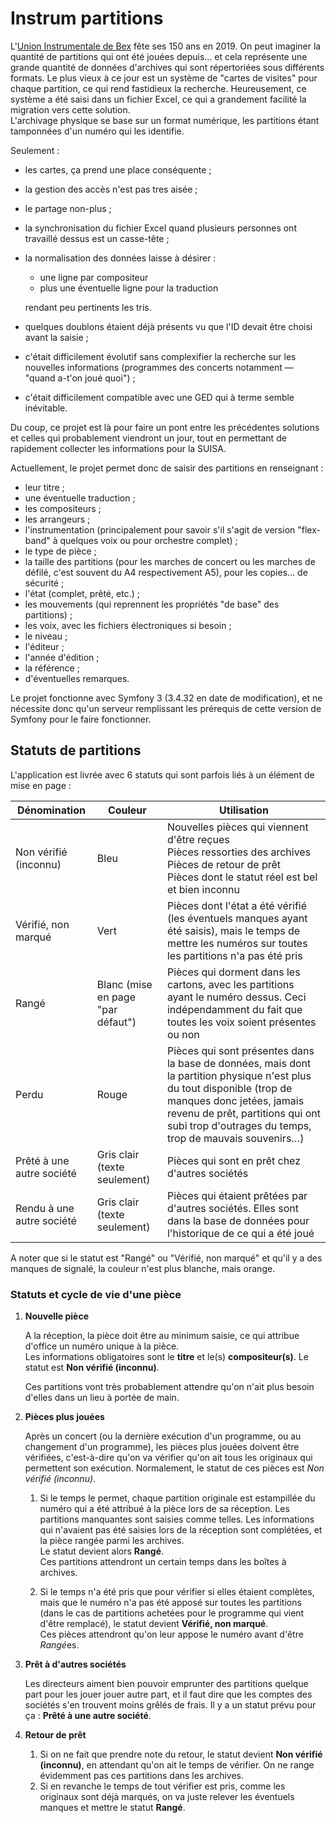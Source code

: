 # Instrum partitions

L'[Union Instrumentale de Bex](http://www.instrumbex.ch) fête ses 150 ans en 2019. On peut imaginer la quantité de partitions qui ont été jouées depuis… et cela représente une grande quantité de données d'archives qui sont répertoriées sous différents formats. Le plus vieux à ce jour est un système de "cartes de visites" pour chaque partition, ce qui rend fastidieux la recherche. Heureusement, ce système a été saisi dans un fichier Excel, ce qui a grandement facilité la migration vers cette solution.  
L'archivage physique se base sur un format numérique, les partitions étant tamponnées d'un numéro qui les identifie.

Seulement :
 
- les cartes, ça prend une place conséquente ;
- la gestion des accès n'est pas tres aisée ;
- le partage non-plus ;
- la synchronisation du fichier Excel quand plusieurs personnes ont travaillé dessus est un casse-tête ;
- la normalisation des données laisse à désirer :

	- une ligne par compositeur
	- plus une éventuelle ligne pour la traduction
	
	rendant peu pertinents les tris.

- quelques doublons étaient déjà présents vu que l'ID devait être choisi avant la saisie ;
- c'était difficilement évolutif sans complexifier la recherche sur les nouvelles informations (programmes des concerts notamment — "quand a-t'on joué quoi") ;
- c'était difficilement compatible avec une GED qui à terme semble inévitable.

Du coup, ce projet est là pour faire un pont entre les précédentes solutions et celles qui probablement viendront un jour, tout en permettant de rapidement collecter les informations pour la SUISA.

Actuellement, le projet permet donc de saisir des partitions en renseignant :

- leur titre ;
- une éventuelle traduction ;
- les compositeurs ;
- les arrangeurs ;
- l'instrumentation (principalement pour savoir s'il s'agit de version "flex-band" à quelques voix ou pour orchestre complet) ;
- le type de pièce ;
- la taille des partitions (pour les marches de concert ou les marches de défilé, c'est souvent du A4 respectivement A5), pour les copies… de sécurité ;
- l'état (complet, prêté, etc.) ;
- les mouvements (qui reprennent les propriétés "de base" des partitions) ;
- les voix, avec les fichiers électroniques si besoin ;
- le niveau ;
- l'éditeur ;
- l'année d'édition ;
- la référence ;
- d'éventuelles remarques.

Le projet fonctionne avec Symfony 3 (3.4.32 en date de modification), et ne nécessite donc qu'un serveur remplissant les prérequis de cette version de Symfony pour le faire fonctionner.

## Statuts de partitions

L'application est livrée avec 6 statuts qui sont parfois liés à un élément de mise en page :

Dénomination               | Couleur                           | Utilisation
---------------------------|-----------------------------------|---
Non vérifié (inconnu)      | Bleu                              | Nouvelles pièces qui viennent d'être reçues<br />Pièces ressorties des archives<br />Pièces de retour de prêt<br />Pièces dont le statut réel est bel et bien inconnu
Vérifié, non marqué        | Vert                              | Pièces dont l'état a été vérifié (les éventuels manques ayant été saisis), mais le temps de mettre les numéros sur toutes les partitions n'a pas été pris
Rangé                      | Blanc (mise en page "par défaut") | Pièces qui dorment dans les cartons, avec les partitions ayant le numéro dessus. Ceci indépendamment du fait que toutes les voix soient présentes ou non
Perdu                      | Rouge                             | Pièces qui sont présentes dans la base de données, mais dont la partition physique n'est plus du tout disponible (trop de manques donc jetées, jamais revenu de prêt, partitions qui ont subi trop d'outrages du temps, trop de mauvais souvenirs…)
Prêté  à une autre société | Gris clair (texte seulement)      | Pièces qui sont en prêt chez d'autres sociétés
Rendu à une autre société  | Gris clair (texte seulement)      | Pièces qui étaient prêtées par d'autres sociétés. Elles sont dans la base de données pour l'historique de ce qui a été joué

A noter que si le statut est "Rangé" ou "Vérifié, non marqué" et qu'il y a des manques de signalé, la couleur n'est plus blanche, mais orange.

### Statuts et cycle de vie d'une pièce

1. **Nouvelle pièce**

	A la réception, la pièce doit être au minimum saisie, ce qui attribue d'office un numéro unique à la pièce.  
	Les informations obligatoires sont le **titre** et le(s) **compositeur(s)**. Le statut est **Non vérifié (inconnu)**.
	
	Ces partitions vont très probablement attendre qu'on n'ait plus besoin d'elles dans un lieu à portée de main.

2. **Pièces plus jouées**

	Après un concert (ou la dernière exécution d'un programme, ou au changement d'un programme), les pièces plus jouées doivent être vérifiées, c'est-à-dire qu'on va vérifier qu'on ait tous les originaux qui permettent son exécution. Normalement, le statut de ces pièces est _Non vérifié (inconnu)_.
	  
	1. Si le temps le permet, chaque partition originale est estampillée du numéro qui a été attribué à la pièce lors de sa réception. Les partitions manquantes sont saisies comme telles. Les informations qui n'avaient pas été saisies lors de la réception sont complétées, et la pièce rangée parmi les archives.  
	Le statut devient alors **Rangé**.  
	Ces partitions attendront un certain temps dans les boîtes à archives.
	
	2. Si le temps n'a été pris que pour vérifier si elles étaient complètes, mais que le numéro n'a pas été apposé sur toutes les partitions (dans le cas de partitions achetées pour le programme qui vient d'être remplacé), le statut devient **Vérifié, non marqué**.  
	Ces pièces attendront qu'on leur appose le numéro avant d'être *Rangé*es.

3. **Prêt à d'autres sociétés**

	Les directeurs aiment bien pouvoir emprunter des partitions quelque part pour les jouer jouer autre part, et il faut dire que les comptes des sociétés s'en trouvent moins grêlés de frais. Il y a un statut prévu pour ça : **Prêté à une autre société**.

4. **Retour de prêt**

	1. Si on ne fait que prendre note du retour, le statut devient **Non vérifié (inconnu)**, en attendant qu'on ait le temps de vérifier. On ne range évidemment pas ces partitions dans les archives.
	2. Si en revanche le temps de tout vérifier est pris, comme les originaux sont déjà marqués, on va juste relever les éventuels manques et mettre le statut **Rangé**.